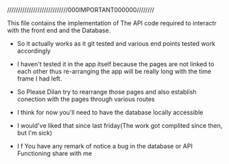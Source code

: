////////////////////////////000IMPORTANT000000////////

This file contains the implementation of The API code required to interactr with the front end and the Database.
- So it actually works as it git tested and various end points tested work accordingly
- I haven't tested it in the app itself because the pages are not linked to each other thus re-arranging the app will be really long with the time frame I had left.
- So Please Dilan try to rearrange those pages and also establish conection with the pages through various routes
- I think  for now you'll need to have the database locally accessible
- I would've liked that since last friday(The work got complited since then, but I'm sick)

- I f You have any remark of notice a bug in the database or API Functioning share with me 